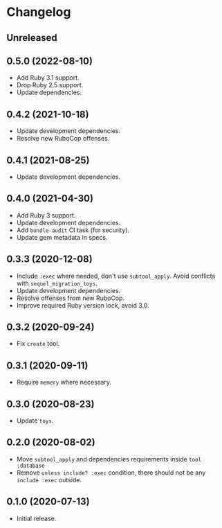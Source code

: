 # Changelog

## Unreleased

## 0.5.0 (2022-08-10)

*   Add Ruby 3.1 support.
*   Drop Ruby 2.5 support.
*   Update dependencies.

## 0.4.2 (2021-10-18)

*   Update development dependencies.
*   Resolve new RuboCop offenses.

## 0.4.1 (2021-08-25)

*   Update development dependencies.

## 0.4.0 (2021-04-30)

*   Add Ruby 3 support.
*   Update development dependencies.
*   Add `bundle-audit` CI task (for security).
*   Update gem metadata in specs.

## 0.3.3 (2020-12-08)

*   Include `:exec` where needed, don't use `subtool_apply`.
    Avoid conflicts with `sequel_migration_toys`.
*   Update development dependencies.
*   Resolve offenses from new RuboCop.
*   Improve required Ruby version lock, avoid 3.0.

## 0.3.2 (2020-09-24)

*   Fix `create` tool.

## 0.3.1 (2020-09-11)

*   Require `memery` where necessary.

## 0.3.0 (2020-08-23)

*   Update `toys`.

## 0.2.0 (2020-08-02)

*   Move `subtool_apply` and dependencies requirements inside `tool :database`
*   Remove `unless include? :exec` condition, there should not be any `include :exec` outside.

## 0.1.0 (2020-07-13)

*   Initial release.

